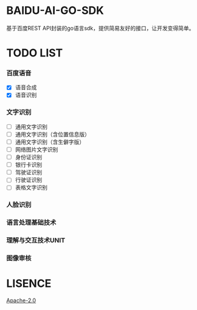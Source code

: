 # BAIDU-AI-GO-SDK
基于百度REST API封装的go语言sdk，提供简易友好的接口，让开发变得简单。

# TODO LIST
### 百度语音
- [x] 语音合成
- [x] 语音识别

### 文字识别
- [ ] 通用文字识别
- [ ] 通用文字识别（含位置信息版）
- [ ] 通用文字识别（含生僻字版）
- [ ] 网络图片文字识别
- [ ] 身份证识别
- [ ] 银行卡识别
- [ ] 驾驶证识别
- [ ] 行驶证识别
- [ ] 表格文字识别

### 人脸识别

### 语言处理基础技术

### 理解与交互技术UNIT

### 图像审核





# LISENCE
[Apache-2.0](https://github.com/chenqinghe/baidu-ai-go-sdk/blob/master/LICENSE) 
